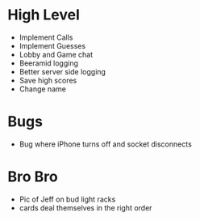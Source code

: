 # High Level
- Implement Calls
- Implement Guesses
- Lobby and Game chat
- Beeramid logging
- Better server side logging
- Save high scores
- Change name

# Bugs
- Bug where iPhone turns off and socket disconnects

# Bro Bro
- Pic of Jeff on bud light racks
- cards deal themselves in the right order
